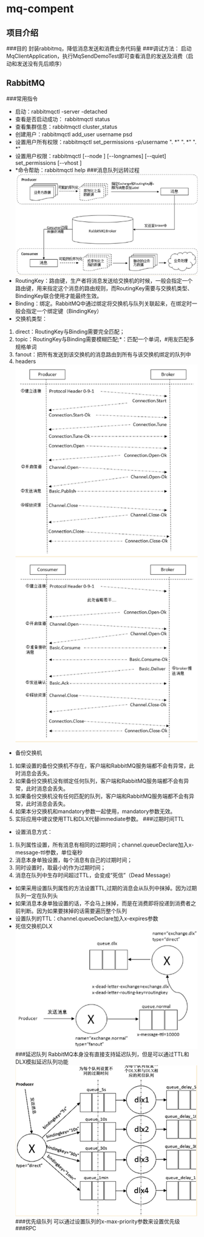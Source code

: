 # mq-compent

## 项目介绍
###目的
封装rabbitmq，降低消息发送和消费业务代码量
###调试方法：
启动MqClientApplication，执行MqSendDemoTest即可查看消息的发送及消费（启动和发送没有先后顺序）

## RabbitMQ
###常用指令
* 启动：rabbitmqctl -server -detached
* 查看是否启动成功： rabbitmqctl status
* 查看集群信息：rabbitmqctl cluster_status
* 创建用户：rabbitmqctl add_user username psd
* 设置用户所有权限：rabbitmqctl set_permissions -p/username ". *" ". *" ". *"   
* 设置用户权限：rabbitmqctl [--node <node>] [--longnames] [--quiet] set_permissions [--vhost <vhost>] <username> <conf> <write> <read>
* *命令帮助：rabbitmqctl help
###消息队列远转过程
![img.png](img/消息队列远转过程.png)
* RoutingKey：路由键，生产者将消息发送给交换机的时候，一般会指定一个路由键，用来指定这个消息的路由规则，而RoutingKey需要与交换机类型、BindingKey联合使用才能最终生效。
* Binding：绑定。RabbitMQ中通过绑定将交换机与队列关联起来，在绑定时一般会指定一个绑定键（BindingKey）
* 交换机类型： 
1. direct：RoutingKey与Binding需要完全匹配；
2. topic：RoutingKey与Binding需要模糊匹配;*：匹配一个单词，#用友匹配多规格单词
3. fanout：把所有发送到该交换机的消息路由到所有与该交换机绑定的队列中
4. headers
![img.png](img/AMQP生产者流转过程.png)
![img.png](img/AMQP消费者流转过程.png)
* 备份交换机
1. 如果设置的备份交换机不存在，客户端和RabbitMQ服务端都不会有异常，此时消息会丢失。
2. 如果备份交换机没有绑定任何队列，客户端和RabbitMQ服务端都不会有异常，此时消息会丢失。
3. 如果备份交换机没有任何匹配的队列，客户端和RabbitMQ服务端都不会有异常，此时消息会丢失。
4. 如果本分交换机和mandatory参数一起使用，mandatory参数无效。
5. 实际应用中建议使用TTL和DLX代替immediate参数。
###过期时间TTL
* 设置消息方式：
1. 队列属性设置，所有消息有相同的过期时间；channel.queueDeclare加入x-message-ttl参数，单位毫秒
2. 消息本身单独设置，每个消息有自己的过期时间；
3. 同时设置时，取最小的作为过期时间；
4. 消息在队列中生存时间超过TTL，会变成“死信”（Dead Message）
* 如果采用设置队列属性的方法设置TTL,过期的消息会从队列中抹掉。因为过期队列一定在队列头
* 如果消息本身单独设置的话，不会马上抹掉，而是在消费即将投递到消费者之前判断。因为如果要抹掉的话需要遍历整个队列
* 设置队列的TTL：channel.queueDeclare加入x-expires参数
* 死信交换机DLX
![img.png](img/死信队列.png)
###延迟队列
RabbitMQ本身没有直接支持延迟队列，但是可以通过TTL和DLX模拟延迟队列功能
![img.png](img/延迟队列.png)
###优先级队列
可以通过设置队列的x-max-priority参数来设置优先级
###RPC